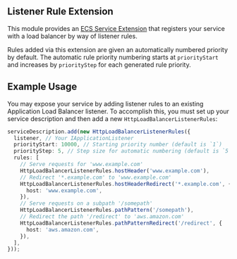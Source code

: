 ## Listener Rule Extension

This module provides an [ECS Service Extension](https://www.npmjs.com/package/@aws-cdk-containers/ecs-service-extensions) that registers your service with a load balancer by way of listener rules.

Rules added via this extension are given an automatically numbered priority by
default. The automatic rule priority numbering starts at `priorityStart` and
increases by `priorityStep` for each generated rule priority.

## Example Usage

You may expose your service by adding listener rules to an existing Application
Load Balancer listener. To accomplish this, you must set up your service
description and then add a new `HttpLoadBalancerListenerRules`:

```ts
serviceDescription.add(new HttpLoadBalancerListenerRules({
  listener, // Your IApplicationListener
  priorityStart: 10000, // Starting priority number (default is `1`)
  priorityStep: 5, // Step size for automatic numbering (default is `5`)
  rules: [
    // Serve requests for 'www.example.com'
    HttpLoadBalancerListenerRules.hostHeader('www.example.com'),
    // Redirect '*.example.com' to 'www.example.com'
    HttpLoadBalancerListenerRules.hostHeaderRedirect('*.example.com', {
      host: 'www.example.com',
    }),
    // Serve requests on a subpath '/somepath'
    HttpLoadBalancerListenerRules.pathPattern('/somepath'),
    // Redirect the path '/redirect' to 'aws.amazon.com'
    HttpLoadBalancerListenerRules.pathPatternRedirect('/redirect', {
      host: 'aws.amazon.com',
    }),
  ],
}));
```